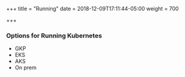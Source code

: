 +++
title = "Running"
date = 2018-12-09T17:11:44-05:00
weight = 700

+++

### Options for Running Kubernetes

* GKP
* EKS
* AKS
* On prem
